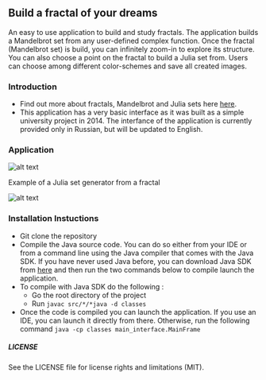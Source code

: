 ## Build a fractal of your dreams

An easy to use application to build and study fractals. The application builds a Mandelbrot set from any user-defined complex function. Once the fractal (Mandelbrot set) is build, you can infinitely zoom-in to explore its structure. You can also choose a point on the fractal to build a Julia set from. Users can choose among different color-schemes and save all created images. 

### Introduction

- Find out more about fractals, Mandelbrot and Julia sets here [here](https://en.wikipedia.org/wiki/Mandelbrot_set).
- This application has a very basic interface as it was built as a simple university project in 2014. The interfance of the application is currently provided only in Russian, but will be updated to English. 

### Application
![alt text](https://github.com/chernyavskaya/FractalBuilder/blob/master/screenshots/example_main_frame.png?raw=true)

Example of a Julia set generator from a fractal 

![alt text](https://github.com/chernyavskaya/FractalBuilder/blob/master/screenshots/example_julia.png?raw=true)

### Installation Instuctions

 - Git clone the repository 
 - Compile the Java source code. You can do so either from your IDE or from a command line using the Java compiler that comes with the Java SDK. If you have never used Java before, you can download Java SDK from [here](https://www.oracle.com/java/technologies/downloads/) and then run the two commands below to compile launch the application.
 - To compile with Java SDK do the following :
    - Go the root directory of the project 
    - Run ```javac src/*/*java -d classes```
 - Once the code is compiled you can launch the application. If you use an IDE, you can launch it directly from there. Otherwise, run the following command ```java -cp classes main_interface.MainFrame```

##### LICENSE

See the LICENSE file for license rights and limitations (MIT).
